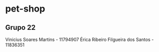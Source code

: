 # pet-shop

## Grupo 22

Vinicius Soares Martins - 11794907
Érica Ribeiro Filgueira dos Santos - 11836351

